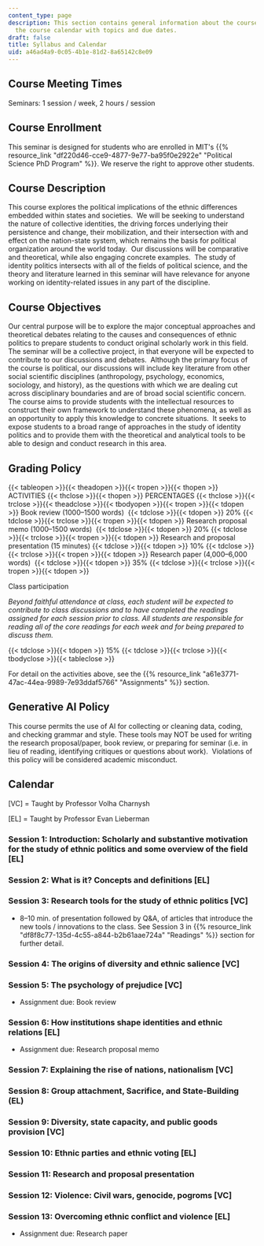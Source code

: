 ```yaml
---
content_type: page
description: This section contains general information about the course, as well as
  the course calendar with topics and due dates.
draft: false
title: Syllabus and Calendar
uid: a46ad4a9-0c05-4b1e-81d2-8a65142c8e09
---
```

## Course Meeting Times

Seminars: 1 session / week, 2 hours / session

## Course Enrollment

This seminar is designed for students who are enrolled in MIT's {{% resource_link "df220d46-cce9-4877-9e77-ba95f0e2922e" "Political Science PhD Program" %}}. We reserve the right to approve other students.

## Course Description

This course explores the political implications of the ethnic differences embedded within states and societies.  We will be seeking to understand the nature of collective identities, the driving forces underlying their persistence and change, their mobilization, and their intersection with and effect on the nation-state system, which remains the basis for political organization around the world today.  Our discussions will be comparative and theoretical, while also engaging concrete examples.  The study of identity politics intersects with all of the fields of political science, and the theory and literature learned in this seminar will have relevance for anyone working on identity-related issues in any part of the discipline.

## Course Objectives

Our central purpose will be to explore the major conceptual approaches and theoretical debates relating to the causes and consequences of ethnic politics to prepare students to conduct original scholarly work in this field.  The seminar will be a collective project, in that everyone will be expected to contribute to our discussions and debates.  Although the primary focus of the course is political, our discussions will include key literature from other social scientific disciplines (anthropology, psychology, economics, sociology, and history), as the questions with which we are dealing cut across disciplinary boundaries and are of broad social scientific concern.  The course aims to provide students with the intellectual resources to construct their own framework to understand these phenomena, as well as an opportunity to apply this knowledge to concrete situations.  It seeks to expose students to a broad range of approaches in the study of identity politics and to provide them with the theoretical and analytical tools to be able to design and conduct research in this area.

## Grading Policy

{{< tableopen >}}{{< theadopen >}}{{< tropen >}}{{< thopen >}}
ACTIVITIES
{{< thclose >}}{{< thopen >}}
PERCENTAGES
{{< thclose >}}{{< trclose >}}{{< theadclose >}}{{< tbodyopen >}}{{< tropen >}}{{< tdopen >}}
Book review (1000–1500 words) 
{{< tdclose >}}{{< tdopen >}}
20%
{{< tdclose >}}{{< trclose >}}{{< tropen >}}{{< tdopen >}}
Research proposal memo (1000–1500 words) 
{{< tdclose >}}{{< tdopen >}}
20%
{{< tdclose >}}{{< trclose >}}{{< tropen >}}{{< tdopen >}}
Research and proposal presentation (15 minutes)
{{< tdclose >}}{{< tdopen >}}
10%
{{< tdclose >}}{{< trclose >}}{{< tropen >}}{{< tdopen >}}
Research paper (4,000–6,000 words) 
{{< tdclose >}}{{< tdopen >}}
35%
{{< tdclose >}}{{< trclose >}}{{< tropen >}}{{< tdopen >}}

Class participation

*Beyond faithful attendance at class, each student will be expected to contribute to class discussions and to have completed the readings assigned for each session prior to class. All students are responsible for reading all of the core readings for each week and for being prepared to discuss them.*

{{< tdclose >}}{{< tdopen >}}
15%
{{< tdclose >}}{{< trclose >}}{{< tbodyclose >}}{{< tableclose >}}

For detail on the activities above, see the {{% resource_link "a61e3771-47ac-44ea-9989-7e93ddaf5766" "Assignments" %}} section.

## Generative AI Policy

This course permits the use of AI for collecting or cleaning data, coding, and checking grammar and style. These tools may NOT be used for writing the research proposal/paper, book review, or preparing for seminar (i.e. in lieu of reading, identifying critiques or questions about work).  Violations of this policy will be considered academic misconduct.

## Calendar

\[VC\] = Taught by Professor Volha Charnysh

\[EL\] = Taught by Professor Evan Lieberman

### Session 1: Introduction: Scholarly and substantive motivation for the study of ethnic politics and some overview of the field \[EL\]

### Session 2: What is it? Concepts and definitions \[EL\]

### Session 3: Research tools for the study of ethnic politics \[VC\]

- 8–10 min. of presentation followed by Q&A, of articles that introduce the new tools / innovations to the class. See Session 3 in {{% resource_link "df8f8c77-135d-4c55-a844-b2b61aae724a" "Readings" %}} section for further detail.

### Session 4: The origins of diversity and ethnic salience \[VC\]

### Session 5: The psychology of prejudice \[VC\]

- Assignment due: Book review

### Session 6: How institutions shape identities and ethnic relations \[EL\]

- Assignment due: Research proposal memo

### Session 7: Explaining the rise of nations, nationalism \[VC\]

### Session 8: Group attachment, Sacrifice, and State-Building (EL) 

### Session 9: Diversity, state capacity, and public goods provision \[VC\]

### Session 10: Ethnic parties and ethnic voting \[EL\]

### Session 11: Research and proposal presentation

### Session 12: Violence: Civil wars, genocide, pogroms \[VC\]

### Session 13: Overcoming ethnic conflict and violence \[EL\]

- Assignment due: Research paper